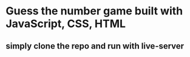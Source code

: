# Guess the number game built with JavaScript, CSS, HTML

## simply clone the repo and run with live-server
